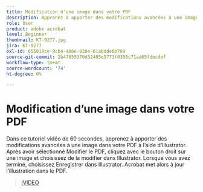 ```yaml
---
title: Modification d’une image dans votre PDF
description: Apprenez à apporter des modifications avancées à une image dans votre PDF à l’aide d’Illustrator
role: User
product: adobe acrobat
level: Beginner
thumbnail: KT-9277.jpg
jira: KT-9277
exl-id: 655019ce-9cb4-486e-820e-61abdde6b789
source-git-commit: 2b47655370d52405e5773f0358c71aa65fdecdef
workflow-type: tm+mt
source-wordcount: '74'
ht-degree: 0%

---
```


# Modification d’une image dans votre PDF

Dans ce tutoriel vidéo de 60 secondes, apprenez à apporter des modifications avancées à une image dans votre PDF à l’aide d’Illustrator. Après avoir sélectionné Modifier le PDF, cliquez avec le bouton droit sur une image et choisissez de la modifier dans Illustrator. Lorsque vous avez terminé, choisissez Enregistrer dans Illustrator. Acrobat met alors à jour l’illustration dans le PDF.

>[!VIDEO](https://video.tv.adobe.com/v/338277?quality=12&learn=on&hidetitle=true)
